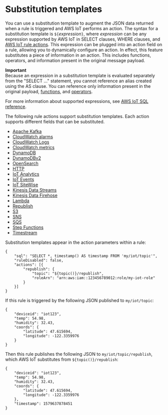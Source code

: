 # Substitution templates<a name="iot-substitution-templates"></a>

You can use a substitution template to augment the JSON data returned when a rule is triggered and AWS IoT performs an action\. The syntax for a substitution template is `${`*expression*`}`, where *expression* can be any expression supported by AWS IoT in SELECT clauses, WHERE clauses, and [AWS IoT rule actions](iot-rule-actions.md)\. This expression can be plugged into an action field on a rule, allowing you to dynamically configure an action\. In effect, this feature substitutes a piece of information in an action\. This includes functions, operators, and information present in the original message payload\.

**Important**  
Because an expression in a substitution template is evaluated separately from the "SELECT \.\.\." statement, you cannot reference an alias created using the AS clause\. You can reference only information present in the original payload, [functions](iot-sql-functions.md), and [operators](iot-sql-operators.md)\.

For more information about supported expressions, see [AWS IoT SQL reference](iot-sql-reference.md)\.

The following rule actions support substitution templates\. Each action supports different fields that can be substituted\.
+ [Apache Kafka](apache-kafka-rule-action.md)
+ [CloudWatch alarms](cloudwatch-alarms-rule-action.md)
+ [CloudWatch Logs](cloudwatch-logs-rule-action.md)
+ [CloudWatch metrics](cloudwatch-metrics-rule-action.md)
+ [DynamoDB](dynamodb-rule-action.md)
+ [DynamoDBv2](dynamodb-v2-rule-action.md)
+ [OpenSearch](elasticsearch-rule-action.md)
+ [HTTP](https-rule-action.md)
+ [IoT Analytics](iotanalytics-rule-action.md)
+ [IoT Events](iotevents-rule-action.md)
+ [IoT SiteWise](iotsitewise-rule-action.md)
+ [Kinesis Data Streams](kinesis-rule-action.md)
+ [Kinesis Data Firehose](kinesis-firehose-rule-action.md)
+ [Lambda](lambda-rule-action.md)
+ [Republish](republish-rule-action.md)
+ [S3](s3-rule-action.md)
+ [SNS](sns-rule-action.md)
+ [SQS](sqs-rule-action.md)
+ [Step Functions](stepfunctions-rule-action.md)
+ [Timestream](timestream-rule-action.md)

Substitution templates appear in the action parameters within a rule: 

```
{
    "sql": "SELECT *, timestamp() AS timestamp FROM 'my/iot/topic'",
    "ruleDisabled": false,
    "actions": [{
        "republish": {
            "topic": "${topic()}/republish",
            "roleArn": "arn:aws:iam::123456789012:role/my-iot-role"
        }
    }]
}
```

If this rule is triggered by the following JSON published to `my/iot/topic`:

```
{
    "deviceid": "iot123",
    "temp": 54.98,
    "humidity": 32.43,
    "coords": {
        "latitude": 47.615694,
        "longitude": -122.3359976
    }
}
```

Then this rule publishes the following JSON to `my/iot/topic/republish`, which AWS IoT substitutes from `${topic()}/republish`:

```
{
    "deviceid": "iot123",
    "temp": 54.98,
    "humidity": 32.43,
    "coords": {
        "latitude": 47.615694,
        "longitude": -122.3359976
    },
    "timestamp": 1579637878451
}
```